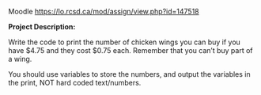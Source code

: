 Moodle
https://lo.rcsd.ca/mod/assign/view.php?id=147518

**Project Description:**

Write the code to print the number of chicken wings you can buy if you have $4.75 and they cost $0.75 each. Remember that you can’t buy part of a wing.

You should use variables to store the numbers, and output the variables in the print, NOT hard coded text/numbers.